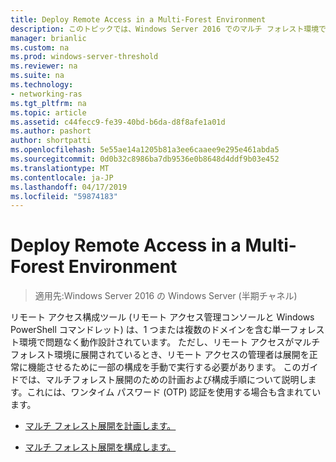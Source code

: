 ```yaml
---
title: Deploy Remote Access in a Multi-Forest Environment
description: このトピックでは、Windows Server 2016 でのマルチ フォレスト環境でのリモート アクセスの展開ガイドの一部です。
manager: brianlic
ms.custom: na
ms.prod: windows-server-threshold
ms.reviewer: na
ms.suite: na
ms.technology:
- networking-ras
ms.tgt_pltfrm: na
ms.topic: article
ms.assetid: c44fecc9-fe39-40bd-b6da-d8f8afe1a01d
ms.author: pashort
author: shortpatti
ms.openlocfilehash: 5e55ae14a1205b81a3ee6caaee9e295e461abda5
ms.sourcegitcommit: 0d0b32c8986ba7db9536e0b8648d4ddf9b03e452
ms.translationtype: MT
ms.contentlocale: ja-JP
ms.lasthandoff: 04/17/2019
ms.locfileid: "59874183"
---
```

# <a name="deploy-remote-access-in-a-multi-forest-environment"></a>Deploy Remote Access in a Multi-Forest Environment

>適用先:Windows Server 2016 の Windows Server (半期チャネル)

リモート アクセス構成ツール (リモート アクセス管理コンソールと Windows PowerShell コマンドレット) は、1 つまたは複数のドメインを含む単一フォレスト環境で問題なく動作設計されています。 ただし、リモート アクセスがマルチフォレスト環境に展開されているとき、リモート アクセスの管理者は展開を正常に機能させるために一部の構成を手動で実行する必要があります。 このガイドでは、マルチフォレスト展開のための計画および構成手順について説明します。これには、ワンタイム パスワード (OTP) 認証を使用する場合も含まれています。  
  
-   [マルチ フォレスト展開を計画します。](Plan-a-Multi-Forest-Deployment.md)  
  
-   [マルチ フォレスト展開を構成します。](Configure-a-Multi-Forest-Deployment.md)  
  


